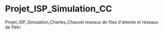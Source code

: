 # Projet_ISP_Simulation_CC
Projet_ISP_Simulation_Charles_Chauvel réseaux de files d'attente et réseaux de Pétri
